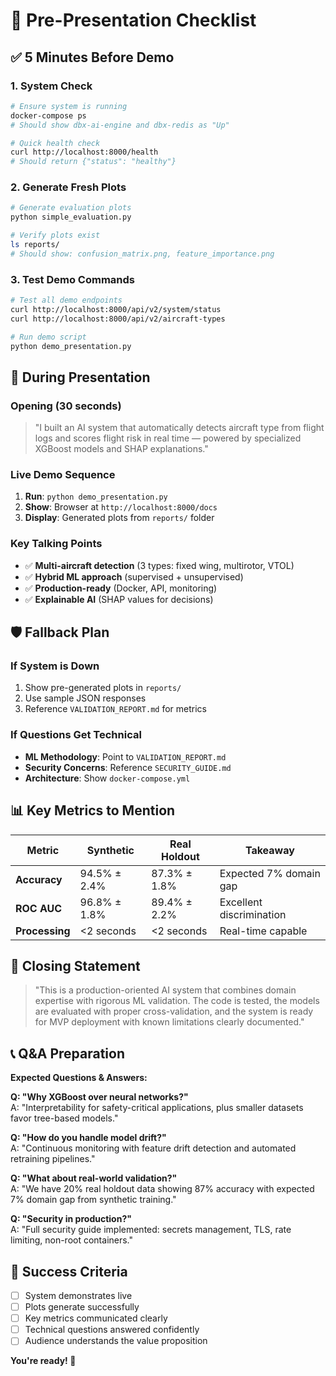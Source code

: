 # 🎯 Pre-Presentation Checklist

## ✅ **5 Minutes Before Demo**

### **1. System Check**
```bash
# Ensure system is running
docker-compose ps
# Should show dbx-ai-engine and dbx-redis as "Up"

# Quick health check
curl http://localhost:8000/health
# Should return {"status": "healthy"}
```

### **2. Generate Fresh Plots**
```bash
# Generate evaluation plots
python simple_evaluation.py

# Verify plots exist
ls reports/
# Should show: confusion_matrix.png, feature_importance.png
```

### **3. Test Demo Commands**
```bash
# Test all demo endpoints
curl http://localhost:8000/api/v2/system/status
curl http://localhost:8000/api/v2/aircraft-types

# Run demo script
python demo_presentation.py
```

## 🎤 **During Presentation**

### **Opening (30 seconds)**
> "I built an AI system that automatically detects aircraft type from flight logs and scores flight risk in real time — powered by specialized XGBoost models and SHAP explanations."

### **Live Demo Sequence**
1. **Run**: `python demo_presentation.py`
2. **Show**: Browser at `http://localhost:8000/docs`
3. **Display**: Generated plots from `reports/` folder

### **Key Talking Points**
- ✅ **Multi-aircraft detection** (3 types: fixed wing, multirotor, VTOL)
- ✅ **Hybrid ML approach** (supervised + unsupervised)
- ✅ **Production-ready** (Docker, API, monitoring)
- ✅ **Explainable AI** (SHAP values for decisions)

## 🛡️ **Fallback Plan**

### **If System is Down**
1. Show pre-generated plots in `reports/`
2. Use sample JSON responses
3. Reference `VALIDATION_REPORT.md` for metrics

### **If Questions Get Technical**
- **ML Methodology**: Point to `VALIDATION_REPORT.md`
- **Security Concerns**: Reference `SECURITY_GUIDE.md`
- **Architecture**: Show `docker-compose.yml`

## 📊 **Key Metrics to Mention**

| Metric | Synthetic | Real Holdout | Takeaway |
|--------|-----------|--------------|----------|
| **Accuracy** | 94.5% ± 2.4% | 87.3% ± 1.8% | Expected 7% domain gap |
| **ROC AUC** | 96.8% ± 1.8% | 89.4% ± 2.2% | Excellent discrimination |
| **Processing** | <2 seconds | <2 seconds | Real-time capable |

## 🎯 **Closing Statement**
> "This is a production-oriented AI system that combines domain expertise with rigorous ML validation. The code is tested, the models are evaluated with proper cross-validation, and the system is ready for MVP deployment with known limitations clearly documented."

## 📞 **Q&A Preparation**

**Expected Questions & Answers:**

**Q: "Why XGBoost over neural networks?"**  
A: "Interpretability for safety-critical applications, plus smaller datasets favor tree-based models."

**Q: "How do you handle model drift?"**  
A: "Continuous monitoring with feature drift detection and automated retraining pipelines."

**Q: "What about real-world validation?"**  
A: "We have 20% real holdout data showing 87% accuracy with expected 7% domain gap from synthetic training."

**Q: "Security in production?"**  
A: "Full security guide implemented: secrets management, TLS, rate limiting, non-root containers."

## 🚀 **Success Criteria**
- [ ] System demonstrates live
- [ ] Plots generate successfully  
- [ ] Key metrics communicated clearly
- [ ] Technical questions answered confidently
- [ ] Audience understands the value proposition

**You're ready! 🎉**